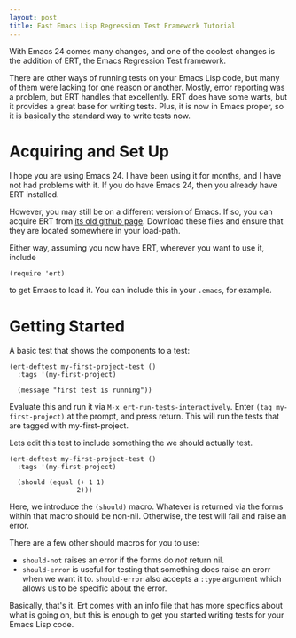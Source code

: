 ```yaml
---
layout: post
title: Fast Emacs Lisp Regression Test Framework Tutorial
---
```


With Emacs 24 comes many changes, and one of the coolest changes is
the addition of ERT, the Emacs Regression Test framework. 

There are other ways of running tests on your Emacs Lisp code, but
many of them were lacking for one reason or another. Mostly, error
reporting was a problem, but ERT handles that excellently. ERT does
have some 
warts, but it provides a great base for writing tests. Plus, it is now
in Emacs proper, so it is basically the standard way to write tests
now.  

# Acquiring and Set Up #

I hope you are using Emacs 24. I have been using it for months, and I
have not had problems with it. If you do have Emacs 24, then you
already have ERT installed. 

However, you may still be on a different version of Emacs. If so, you
can acquire ERT from 
[its old github page](https://github.com/ohler/ert). 
Download these files and ensure that they are located somewhere in
your load-path. 

Either way, assuming you now have ERT, wherever you want to use it,
include

    (require 'ert)

to get Emacs to load it. You can include this in your `.emacs`, for
example. 


# Getting Started #

A basic test that shows the components to a test:

    (ert-deftest my-first-project-test ()
      :tags '(my-first-project)
      
      (message "first test is running"))


Evaluate this and run it via `M-x ert-run-tests-interactively`. Enter `(tag my-first-project)`
at the prompt, and press return. This will run the tests that are
tagged with my-first-project. 

Lets edit this test to include something the we should actually test. 

    (ert-deftest my-first-project-test ()
      :tags '(my-first-project)
      
      (should (equal (+ 1 1)
                     2)))

Here, we introduce the `(should)` macro. Whatever is returned via the
forms within that macro should be non-nil. Otherwise, the test will
fail and raise an error. 


There are a few other should macros for you to use: 

* `should-not` raises an error if the forms do *not* return nil. 
* `should-error` is useful for testing that something does raise an
  erorr when we want it to. `should-error` also accepts a `:type`
  argument which allows us to be specific about the error. 



Basically, that's it. Ert comes with an info file that has more
specifics about what is going on, but this is enough to get you
started writing tests for your Emacs Lisp code. 
